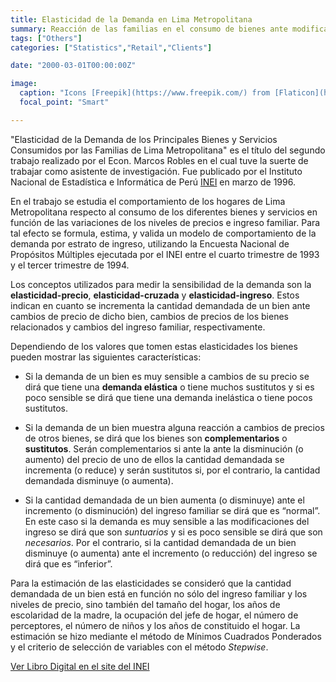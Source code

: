 ```yaml
---
title: Elasticidad de la Demanda en Lima Metropolitana
summary: Reacción de las familias en el consumo de bienes ante modificaciones de precios y/o niveles de ingreso familiar.
tags: ["Others"]
categories: ["Statistics","Retail","Clients"]

date: "2000-03-01T00:00:00Z"

image:
  caption: "Icons [Freepik](https://www.freepik.com/) from [Flaticon](https://www.flaticon.com/)"
  focal_point: "Smart"

---
```


"Elasticidad de la Demanda de los Principales Bienes y Servicios Consumidos por las Familias de Lima Metropolitana" es el título del segundo trabajo realizado por el Econ. Marcos Robles en el cual tuve la suerte de trabajar como asistente de investigación. Fue publicado por el Instituto Nacional de Estadística e Informática de Perú [INEI](https://www.inei.gob.pe) en marzo de 1996.

En el trabajo se estudia el comportamiento de los hogares de Lima Metropolitana respecto al consumo de los diferentes bienes y servicios en función de las variaciones de los niveles de precios e ingreso familiar. Para tal efecto se formula, estima, y valida un modelo de comportamiento de la demanda por estrato de ingreso, utilizando la Encuesta Nacional de Propósitos Múltiples ejecutada por el INEI entre el cuarto trimestre de 1993 y el tercer trimestre de 1994.

Los conceptos utilizados para medir la sensibilidad de la demanda son la **elasticidad-precio**, **elasticidad-cruzada** y **elasticidad-ingreso**. Estos indican en cuanto se incrementa la cantidad demandada de un bien ante cambios de precio de dicho bien, cambios de precios de los bienes relacionados y cambios del ingreso familiar, respectivamente.

Dependiendo de los valores que tomen estas elasticidades los bienes pueden mostrar las siguientes características:

 - Si la demanda de un bien es muy sensible a cambios de su precio se dirá que tiene una **demanda elástica** o tiene muchos sustitutos y si es poco sensible se dirá que tiene una demanda inelástica o tiene pocos sustitutos.
 
 - Si la demanda de un bien muestra alguna reacción a cambios de precios de otros bienes, se dirá que los bienes son **complementarios** o **sustitutos**. Serán complementarios si ante la ante la disminución (o aumento) del precio de uno de ellos la cantidad demandada se incrementa (o reduce) y serán sustitutos si, por el contrario, la cantidad demandada disminuye (o aumenta).
 
 - Si la cantidad demandada de un bien aumenta (o disminuye) ante el incremento (o disminución) del ingreso familiar se dirá que es “normal”. En este caso si la demanda es muy sensible a las modificaciones del ingreso se dirá que son *suntuarios* y si es poco sensible se dirá que son *necesarios*. Por el contrario, si la cantidad demandada de un bien disminuye (o aumenta) ante el incremento (o reducción) del ingreso se dirá que es “inferior”.

Para la estimación de las elasticidades se consideró que la cantidad demandada de un bien está en función no sólo del ingreso familiar y los niveles de precio, sino también del tamaño del hogar, los años de escolaridad de la madre, la ocupación del jefe de hogar, el número de perceptores, el número de niños y los años de constituido el hogar. La estimación se hizo mediante el método de Mínimos Cuadrados Ponderados y el criterio de selección de variables con el método _Stepwise_.

[Ver Libro Digital en el site del INEI](http://proyectos.inei.gob.pe/web/biblioineipub/bancopub/Est/Lib0095/Libro.htm)
